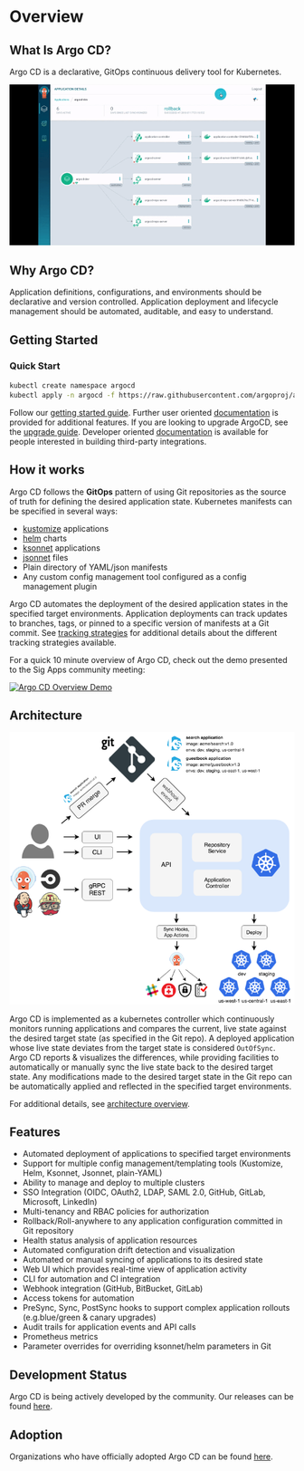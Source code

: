 # Overview

<!-- markdownlint-disable MD026 -->
## What Is Argo CD?
<!-- markdownlint-enable MD026 -->

Argo CD is a declarative, GitOps continuous delivery tool for Kubernetes.

![Argo CD UI](assets/argocd-ui.gif)

<!-- markdownlint-disable MD026 -->
## Why Argo CD?
<!-- markdownlint-enable MD026 -->

Application definitions, configurations, and environments should be declarative and version controlled.
Application deployment and lifecycle management should be automated, auditable, and easy to understand.

## Getting Started

### Quick Start

```bash
kubectl create namespace argocd
kubectl apply -n argocd -f https://raw.githubusercontent.com/argoproj/argo-cd/stable/manifests/install.yaml
```

Follow our [getting started guide](getting_started.md). Further user oriented [documentation](user-guide/)
is provided for additional features. If you are looking to upgrade ArgoCD, see the [upgrade guide](./operator-manual/upgrading/overview.md).
Developer oriented [documentation](developer-guide/) is available for people interested in building third-party integrations.

## How it works

Argo CD follows the **GitOps** pattern of using Git repositories as the source of truth for defining
the desired application state. Kubernetes manifests can be specified in several ways:

* [kustomize](https://kustomize.io) applications
* [helm](https://helm.sh) charts
* [ksonnet](https://ksonnet.io) applications
* [jsonnet](https://jsonnet.org) files
* Plain directory of YAML/json manifests
* Any custom config management tool configured as a config management plugin

Argo CD automates the deployment of the desired application states in the specified target environments.
Application deployments can track updates to branches, tags, or pinned to a specific version of
manifests at a Git commit. See [tracking strategies](user-guide/tracking_strategies.md) for additional
details about the different tracking strategies available.

For a quick 10 minute overview of Argo CD, check out the demo presented to the Sig Apps community
meeting:

[![Argo CD Overview Demo](https://img.youtube.com/vi/aWDIQMbp1cc/0.jpg)](https://youtu.be/aWDIQMbp1cc?t=1m4s)

## Architecture

![Argo CD Architecture](assets/argocd_architecture.png)

Argo CD is implemented as a kubernetes controller which continuously monitors running applications
and compares the current, live state against the desired target state (as specified in the Git repo).
A deployed application whose live state deviates from the target state is considered `OutOfSync`.
Argo CD reports & visualizes the differences, while providing facilities to automatically or
manually sync the live state back to the desired target state. Any modifications made to the desired
target state in the Git repo can be automatically applied and reflected in the specified target
environments.

For additional details, see [architecture overview](operator-manual/architecture.md).

## Features

* Automated deployment of applications to specified target environments
* Support for multiple config management/templating tools (Kustomize, Helm, Ksonnet, Jsonnet, plain-YAML)
* Ability to manage and deploy to multiple clusters
* SSO Integration (OIDC, OAuth2, LDAP, SAML 2.0, GitHub, GitLab, Microsoft, LinkedIn)
* Multi-tenancy and RBAC policies for authorization
* Rollback/Roll-anywhere to any application configuration committed in Git repository
* Health status analysis of application resources
* Automated configuration drift detection and visualization
* Automated or manual syncing of applications to its desired state
* Web UI which provides real-time view of application activity
* CLI for automation and CI integration
* Webhook integration (GitHub, BitBucket, GitLab)
* Access tokens for automation
* PreSync, Sync, PostSync hooks to support complex application rollouts (e.g.blue/green & canary upgrades)
* Audit trails for application events and API calls
* Prometheus metrics
* Parameter overrides for overriding ksonnet/helm parameters in Git

## Development Status

Argo CD is being actively developed by the community. Our releases can be found [here](https://github.com/argoproj/argo-cd/releases).

## Adoption

Organizations who have officially adopted Argo CD can be found [here](https://github.com/argoproj/argo-cd/blob/master/USERS.md).
